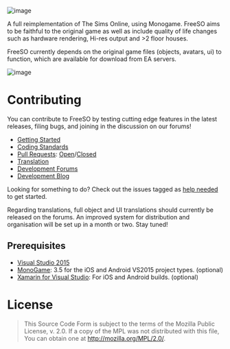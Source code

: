 ![image](http://freeso.org/wp-content/uploads/2016/03/freeso-logo.png)

A full reimplementation of The Sims Online, using Monogame. FreeSO aims to be faithful to the original game as well as include quality of life changes such as hardware rendering, Hi-res output and >2 floor houses. 

FreeSO currently depends on the original game files (objects, avatars, ui) to function, which are available for download from EA servers.

![image](https://cloud.githubusercontent.com/assets/6294155/15116003/775020d0-15f9-11e6-87ec-6d5aa071aa37.png)

# Contributing
You can contribute to FreeSO by testing cutting edge features in the latest releases, filing bugs, and joining in the discussion on our forums!

* [Getting Started](https://github.com/RHY3756547/FreeSO/wiki)
* [Coding Standards](https://github.com/RHY3756547/FreeSO/wiki/Coding-standards)
* [Pull Requests](https://github.com/RHY3756547/FreeSO/pulls): [Open](https://github.com/RHY3756547/FreeSO/pulls)/[Closed](https://github.com/RHY3756547/FreeSO/issues?q=is%3Apr+is%3Aclosed)
* [Translation](http://forum.freeso.org/forums/translations.32/)
* [Development Forums](http://forum.freeso.org)
* [Development Blog](http://freeso.org)

Looking for something to do? Check out the issues tagged as [help needed](https://github.com/RHY3756547/FreeSO/labels/help%20needed) to get started.

Regarding translations, full object and UI translations should currently be released on the forums. An improved system for distribution and organisation will be set up in a month or two. Stay tuned!

## Prerequisites
* [Visual Studio 2015](https://www.visualstudio.com/en-us/downloads/visual-studio-2015-downloads-vs.aspx)
* [MonoGame](http://www.monogame.net): 3.5 for the iOS and Android VS2015 project types. (optional)
* [Xamarin for Visual Studio](https://www.xamarin.com/visual-studio): For iOS and Android builds. (optional)

# License
> This Source Code Form is subject to the terms of the Mozilla Public License, v. 2.0.
> If a copy of the MPL was not distributed with this file, You can obtain one at
> http://mozilla.org/MPL/2.0/.
